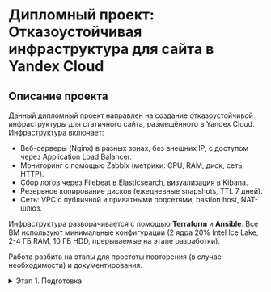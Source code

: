 # Дипломный проект: Отказоустойчивая инфраструктура для сайта в Yandex Cloud

## Описание проекта
Данный дипломный проект направлен на создание отказоустойчивой инфраструктуры для статичного сайта, размещённого в Yandex Cloud.
Инфраструктура включает:
- Веб-серверы (Nginx) в разных зонах, без внешних IP, с доступом через Application Load Balancer.
- Мониторинг с помощью Zabbix (метрики: CPU, RAM, диск, сеть, HTTP).
- Сбор логов через Filebeat в Elasticsearch, визуализация в Kibana.
- Резервное копирование дисков (ежедневные snapshots, TTL 7 дней).
- Сеть: VPC с публичной и приватными подсетями, bastion host, NAT-шлюз.

Инфраструктура разворачивается с помощью **Terraform** и **Ansible**. Все ВМ используют минимальные конфигурации (2 ядра 20% Intel Ice Lake, 2-4 ГБ RAM, 10 ГБ HDD, прерываемые на этапе разработки).

Работа разбита на этапы для простоты повторения (в случае необходимости) и документирования.

<details>

<summary> Этап 1. Подготовка </summary>

На данном этапе проводится подготовка к развертыванию инфраструктуры:
1. **Настроен аккаунт Yandex Cloud**:
   - Создан сервисный аккаунт с ролью `editor`.
   - Сгенерирован ключ для Terraform (хранится локально, не в Git).
   - Установлен и протестирован Yandex Cloud CLI (`yc init`, `yc compute instance list`).
2. **Установлены инструменты**:
   - Terraform (1.13.4-1) для управления инфраструктурой:
  ```bash
  sudo apt update && sudo apt install -y gnupg software-properties-common
  sudo mkdir -p /etc/apt/keyrings
  curl -fsSL https://apt.releases.hashicorp.com/gpg | sudo gpg --dearmor -o /etc/apt/keyrings/hashicorp-archive-keyring.gpg
  echo "deb [signed-by=/etc/apt/keyrings/hashicorp-archive-keyring.gpg] https://apt.releases.hashicorp.com $(lsb_release -cs) main" | sudo tee /etc/apt/sources.list.d/hashicorp.list
  sudo apt update
  sudo apt install terraform -y
  terraform -v
  ```
   - Ansible (2.16.3) для конфигурации ВМ:
  ```bash
  sudo apt update
  sudo apt install ansible -y
  ansible --version
  ```
   - Docker (28.5.1) для локального тестирования ELK Stack; после установки необходимо перелогиниться для применения группы docker:
  ```bash
  sudo apt update
  sudo apt install ca-certificates curl
  sudo install -m 0755 -d /etc/apt/keyrings
  sudo curl -fsSL https://download.docker.com/linux/ubuntu/gpg -o /etc/apt/keyrings/docker.asc
  sudo chmod a+r /etc/apt/keyrings/docker.asc
  echo \
  "deb [arch=$(dpkg --print-architecture) signed-by=/etc/apt/keyrings/docker.asc] https://download.docker.com/linux/ubuntu \
  $(. /etc/os-release && echo "${UBUNTU_CODENAME:-$VERSION_CODENAME}") stable" | \
  sudo tee /etc/apt/sources.list.d/docker.list > /dev/null
  sudo apt update
  sudo apt install docker-ce docker-ce-cli containerd.io docker-buildx-plugin docker-compose-plugin
  sudo groupadd docker
  sudo usermod -aG docker $USER
  ```
   - Git (2.43.0)
  ```bash
  sudo apt install git -y
  git --version
  ```
3. **Создан SSH-ключ**:
   - Сгенерирован ключ `rsa` (`~/.ssh/id_rsa.pub`) для доступа к ВМ.
  ```bash
  ssh-keygen -t rsa -b 4096 -f ~/.ssh/id_rsa
  ```
4. **Настроено безопасное хранение секретов**:
   - Создан файл ~/.yc/credentials.json для хранения ключей Yandex Cloud вида:
  ```json
  {
  "service_account_id": "<service-account-id>",
  "key_id": "<key-id>",
  "private_key": "<private-key>"
  }
  ```
  Здесь <key-id> и <private-key> - соответственно ID и значение статического ключа доступа.
  Файл защищён и добавлен в .gitignore:
  ```bash
  chmod 600 ~/.yc/credentials.json
  echo "~/.yc/credentials.json" >> .gitignore
  ```
5. **Настроены переменные окружения для Terraform**:
   - Получены значения переменных:
  ```bash
  yc iam create-token
  yc config get cloud-id
  yc config get folder-id
  ```
   - Переменные добавлены в ~/.bashrc:
  ```bash
  export YC_TOKEN="your-token-here"
  export YC_CLOUD_ID="your-cloud-id-here"
  export YC_FOLDER_ID="your-folder-id-here"
  ```
6. **Проведено первичное тестирование**
   - Доступ к Yandex Cloud:
  ```bash
  yc compute instance list
  ```
  Вывод:
  +----+------+---------+--------+-------------+-------------+
  | ID | NAME | ZONE ID | STATUS | EXTERNAL IP | INTERNAL IP |
  +----+------+---------+--------+-------------+-------------+
  +----+------+---------+--------+-------------+-------------+
   - Работа Terraform:
  ```bash
  terraform init
  ```
  Вывод:
  Terraform initialized in an empty directory!

  The directory has no Terraform configuration files. You may begin working
  with Terraform immediately by creating Terraform configuration files.
   - Работа Ansible:
  ```bash
  ansible localhost -m ping
  ```
  Вывод:
  [WARNING]: No inventory was parsed, only implicit localhost is available
  localhost | SUCCESS => {
    "changed": false,
    "ping": "pong"
  }
   - Работа Docker:
  ```bash
  yc iam create-token
  yc config get cloud-id
  yc config get folder-id
  ```
  Вывод:
  Unable to find image 'hello-world:latest' locally
  latest: Pulling from library/hello-world
  17eec7bbc9d7: Pull complete 
  Digest: sha256:56433a6be3fda188089fb548eae3d91df3ed0d6589f7c2656121b911198df065
  Status: Downloaded newer image for hello-world:latest

  Hello from Docker!
  This message shows that your installation appears to be working correctly.

   To generate this message, Docker took the following steps:
   1. The Docker client contacted the Docker daemon.
   2. The Docker daemon pulled the "hello-world" image from the Docker Hub.
      (amd64)
   3. The Docker daemon created a new container from that image which runs the
      executable that produces the output you are currently reading.
   4. The Docker daemon streamed that output to the Docker client, which sent it
      to your terminal.

  To try something more ambitious, you can run an Ubuntu container with:
   $ docker run -it ubuntu bash

  Share images, automate workflows, and more with a free Docker ID:
   https://hub.docker.com/

  For more examples and ideas, visit:
   https://docs.docker.com/get-started/

</details>